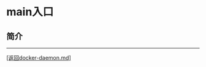 main入口
==============================================================
## 简介





_______________________________________________________________________
[[返回docker-daemon.md]](./docker-daemon.md) 
